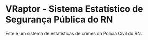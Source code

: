# VRaptor - Sistema Estatístico de Segurança Pública do RN

Este é um sistema de estatísticas de crimes da Polícia Civil do RN.
